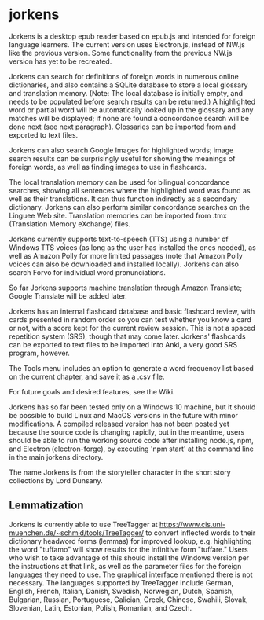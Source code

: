 # jorkens
Jorkens is a desktop epub reader based on epub.js and intended for foreign language learners. The current version uses Electron.js, instead of NW.js like the previous version. Some functionality from the previous NW.js version has yet to be recreated. 

Jorkens can search for definitions of foreign words in numerous online dictionaries, and also contains a SQLite database to store a local glossary and translation memory. (Note: The local database is initially empty, and needs to be populated before search results can be returned.) A highlighted word or partial word will be automatically looked up in the glossary and any matches will be displayed; if none are found a concordance search will be done next (see next paragraph). Glossaries can be imported from and exported to text files. 

Jorkens can also search Google Images for highlighted words; image search results can be surprisingly useful for showing the meanings of foreign words, as well as finding images to use in flashcards. 

The local translation memory can be used for bilingual concordance searches, showing all sentences where the highlighted word was found as well as their translations.  It can thus function indirectly as a secondary dictionary. Jorkens can also perform similar concordance searches on the Linguee Web site.  Translation memories can be imported from .tmx (Translation Memory eXchange) files. 

Jorkens currently supports text-to-speech (TTS) using a number of Windows TTS voices (as long as the user has installed the ones needed), as well as Amazon Polly for more limited passages (note that Amazon Polly voices can also be downloaded and installed locally). Jorkens can also search Forvo for individual word pronunciations. 

So far Jorkens supports machine translation through Amazon Translate; Google Translate will be added later. 

Jorkens has an internal flashcard database and basic flashcard review, with cards presented in random order so you can test whether you know a card or not, with a score kept for the current review session. This is not a spaced repetition system (SRS), though that may come later. Jorkens' flashcards can be exported to text files to be imported into Anki, a very good SRS program, however. 

The Tools menu includes an option to generate a word frequency list based on the current chapter, and save it as a .csv file. 

For future goals and desired features, see the Wiki. 

Jorkens has so far been tested only on a Windows 10 machine, but it should be possible to build Linux and MacOS versions in the future with minor modifications. A compiled released version has not been posted yet because the source code is changing rapidly, but in the meantime, users should be able to run the working source code after installing node.js, npm, and Electron (electron-forge), by executing 'npm start' at the command line in the main jorkens directory. 

The name Jorkens is from the storyteller character in the short story collections by Lord Dunsany. 

## Lemmatization ##

Jorkens is currently able to use TreeTagger at https://www.cis.uni-muenchen.de/~schmid/tools/TreeTagger/ to convert inflected words to their dictionary headword forms (lemmas) for improved lookup, e.g. highlighting the word "tuffamo" will show results for the infinitive form "tuffare." Users who wish to take advantage of this should install the Windows version per the instructions at that link, as well as the parameter files for the foreign languages they need to use. The graphical interface mentioned there is not necessary. The languages supported by TreeTagger include German, English, French, Italian, Danish, Swedish, Norwegian, Dutch, Spanish, Bulgarian, Russian, Portuguese, Galician, Greek, Chinese, Swahili, Slovak, Slovenian, Latin, Estonian, Polish, Romanian, and Czech. 
